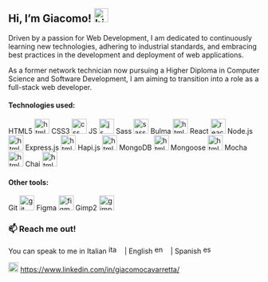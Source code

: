 ## Hi, I’m Giacomo! <img src="https://user-images.githubusercontent.com/93975067/169041948-9e6be14b-9705-4935-8388-cebf74da1949.gif" width="28px" alt="hi">

Driven by a passion for Web Development, I am dedicated to continuously learning new technologies, adhering to industrial standards, and embracing best practices in the development and deployment of web applications.

As a former network technician now pursuing a Higher Diploma in Computer Science and Software Development, I am aiming to transition into a role as a full-stack web developer.

#### Technologies used:

HTML5 [<img src="https://user-images.githubusercontent.com/93975067/169279586-b84293ec-a097-4a1c-9f8e-a4d6ffacf1ad.svg" height="30px" width="30px" alt="html">](#) CSS3 [<img src="https://user-images.githubusercontent.com/93975067/169280358-4ef4e546-7966-49b6-a395-6c29d171b7c8.svg" height="30px" width="30px" alt="css">](#) JS [<img src="https://user-images.githubusercontent.com/93975067/169280431-21e511c5-ac07-453b-97f8-f2d32c71ba13.svg" height="30px" width="30px" alt="js">](#) Sass [<img src="https://user-images.githubusercontent.com/93975067/169280496-5e94486e-db2a-4ec6-b1bc-a2ddd02253a9.svg" height="30px" width="30px" alt="sass">](#) Bulma [<img src="https://github.com/k41205/k41205/assets/93975067/b85a1b9f-f8e7-44e1-b10d-bfe6da140506" height="30px" width="30px" alt="html">](#) React [<img src="https://user-images.githubusercontent.com/93975067/169280568-65f549cc-d9ad-48d9-aa31-3cf309ca791d.svg" height="30px" width="30px" alt="react">](#) Node.js [<img src="https://github.com/k41205/k41205/assets/93975067/09f2b24a-da2b-4f9d-a190-71211cbdcc9e" height="30px" width="30px" alt="html">](#) Express.js [<img src="https://github.com/k41205/k41205/assets/93975067/0acc197a-d077-4e17-b6a0-ada75c906935" height="30px" width="30px" alt="html">](#) Hapi.js [<img src="https://github.com/k41205/k41205/assets/93975067/b5551a52-cdd4-4fe9-9ca0-c65e6452e5c3" height="30px" width="30px" alt="html">](#) MongoDB [<img src="https://github.com/k41205/k41205/assets/93975067/ad8d26ba-7fab-488f-b5ac-a285a8253106" height="30px" width="30px" alt="html">](#) Mongoose [<img src="https://github.com/k41205/k41205/assets/93975067/a87d8af9-0c10-486b-93ec-572a9c10c267" height="30px" width="30px" alt="html">](#) Mocha [<img src="https://github.com/k41205/k41205/assets/93975067/b4a25b29-3cbf-4181-b9c3-fa6d9d7e42bc" height="30px" width="30px" alt="html">](#) Chai [<img src="https://github.com/k41205/k41205/assets/93975067/222ce586-e399-47d1-a745-163fbf03b5f8" height="30px" width="30px" alt="html">](#)

#### Other tools:
Git [<img src="https://user-images.githubusercontent.com/93975067/169281841-47dea933-3bb2-440b-b0f7-7d01a4c9a957.svg" height="30px" width="30px" alt="git">](#) Figma [<img src="https://user-images.githubusercontent.com/93975067/169281919-04cfd624-9df1-4e97-bc11-148016413dfa.svg" height="30px" width="30px" alt="figma">](#) Gimp2 [<img src="https://user-images.githubusercontent.com/93975067/169281994-ef410ffc-ec9f-4711-bf43-411dabb3bc4c.png" height="30px" width="30px" alt="gimp2">](#)

### 📫 Reach me out!
You can speak to me in Italian [<img src="https://user-images.githubusercontent.com/93975067/169070608-bd5c5849-fb74-40a7-9111-31a04c8c0cf9.svg" width="28px" height="17px" alt="ita">](#) | English [<img src="https://user-images.githubusercontent.com/93975067/169071220-6364337c-0c9e-4519-bfe7-e7679a79b19d.svg" width="28px" height="17px" alt="en">](#) | Spanish [<img src="https://user-images.githubusercontent.com/93975067/169071105-d48647a9-5ec6-45a6-83a1-d1cf3034bdff.svg" width="28px" height="17px" alt="es">](#)

[<img src="https://user-images.githubusercontent.com/93975067/169073553-745a6c58-180d-4ad6-8eb4-352b109a1b2c.png" width="20px"  alt="linkedin">](#)  https://www.linkedin.com/in/giacomocavarretta/
